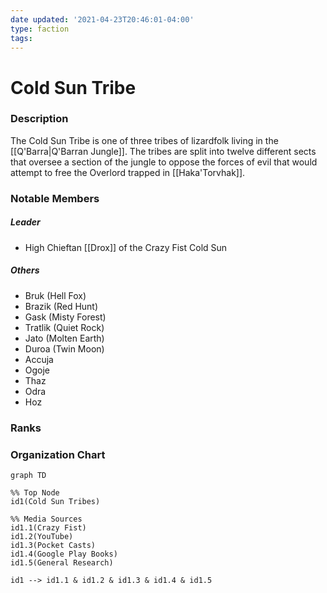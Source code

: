 ```yaml
---
date updated: '2021-04-23T20:46:01-04:00'
type: faction
tags:
---
```


# Cold Sun Tribe

### Description
The Cold Sun Tribe is one of three tribes of lizardfolk living in the [[Q'Barra|Q'Barran Jungle]]. The tribes are split into twelve different sects that oversee a section of the jungle to oppose the forces of evil that would attempt to free the Overlord trapped in [[Haka'Torvhak]].

### Notable Members
##### Leader
- High Chieftan [[Drox]] of the Crazy Fist Cold Sun
##### Others
- Bruk (Hell Fox)
- Brazik (Red Hunt)
- Gask (Misty Forest)
- Tratlik (Quiet Rock)
- Jato (Molten Earth)
- Duroa (Twin Moon)
- Accuja  
- Ogoje  
- Thaz  
- Odra
- Hoz

### Ranks


### Organization Chart
```mermaid
graph TD

%% Top Node
id1(Cold Sun Tribes)

%% Media Sources
id1.1(Crazy Fist)
id1.2(YouTube)
id1.3(Pocket Casts)
id1.4(Google Play Books)
id1.5(General Research)

id1 --> id1.1 & id1.2 & id1.3 & id1.4 & id1.5

```